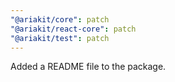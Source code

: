 ```yaml
---
"@ariakit/core": patch
"@ariakit/react-core": patch
"@ariakit/test": patch
---
```


Added a README file to the package.
